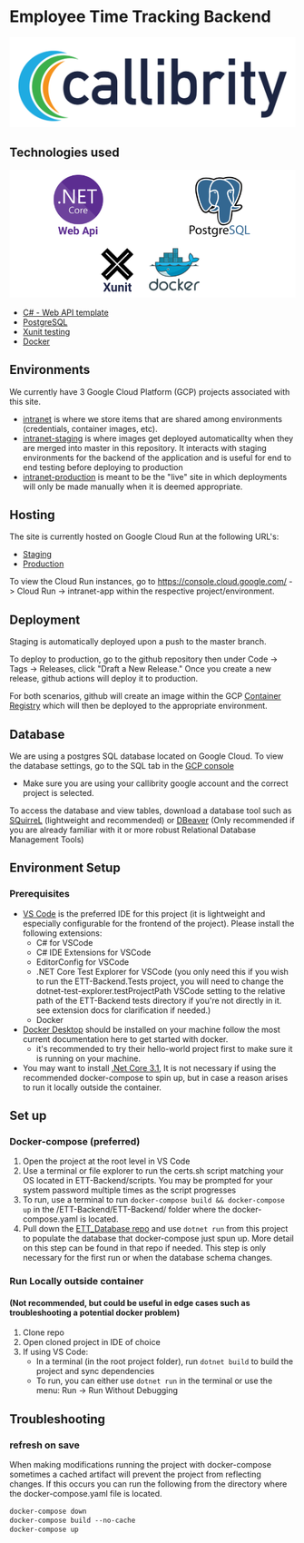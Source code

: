 # Employee Time Tracking Backend
![Callibrity Logo](/screenshots/CallibrityLogoNavy.png)

## Technologies used
![Stack Overview](/screenshots/StackOverviewBackend.png)

- [C# \- Web API template](https://docs.microsoft.com/en-us/aspnet/core/tutorials/first-web-api?view=aspnetcore-3.1&tabs=visual-studio)
- [PostgreSQL](https://www.postgresql.org/docs/9.1/git.html)
- [Xunit testing](https://xunit.net/docs/getting-started/netcore/cmdline)
- [Docker](https://www.docker.com/get-started)

## Environments
We currently have 3 Google Cloud Platform (GCP) projects associated with this site. 
- [intranet](https://console.cloud.google.com/run?organizationId=876666147511&project=intranet-277714) is where we store items that are shared among environments (credentials, container images, etc).
- [intranet-staging](https://console.cloud.google.com/run?organizationId=876666147511&project=intranet-staging-285714) is where images get deployed automaticallty when they are merged into master in this repository. It interacts with staging environments for the backend of the application and is useful for end to end testing before deploying to production
- [intranet-production](https://console.cloud.google.com/run?project=intranet-production-285714) is meant to be the "live" site in which deployments will only be made manually when it is deemed appropriate.

## Hosting
The site is currently hosted on Google Cloud Run at the following URL's: 
- [Staging](https://intranet-api-uxl72aopia-uk.a.run.app)
- [Production](https://intranet-api-yygv4n2zyq-uk.a.run.app)

To view the Cloud Run instances, go to https://console.cloud.google.com/ -> Cloud Run -> intranet-app within the respective project/environment.

## Deployment
Staging is automatically deployed upon a push to the master branch.  

To deploy to production, go to the github repository then under Code -> Tags -> Releases, click "Draft a New Release." Once you create a new release, github actions will deploy it to production. 

For both scenarios, github will create an image within the GCP [Container Registry](https://console.cloud.google.com/gcr/images/intranet-277714/GLOBAL/intranet-app?project=intranet-277714&gcrImageListsize=30) which will then be deployed to the appropriate environment.

## Database
We are using a postgres SQL database located on Google Cloud. To view the database settings, go to the SQL tab in the [GCP console](https://console.cloud.google.com)
- Make sure you are using your callibrity google account and the correct project is selected. 

To access the database and view tables, download a database tool such as [SQuirreL](http://squirrel-sql.sourceforge.net/) (lightweight and recommended) or [DBeaver](https://dbeaver.io/) (Only recommended if you are already familiar with it or more robust Relational Database Management Tools)

## Environment Setup
### Prerequisites
- [VS Code](https://code.visualstudio.com/) is the preferred IDE for this project (it is lightweight and especially configurable for the frontend of the project). Please install the following extensions:
  - C# for VSCode
  - C# IDE Extensions for VSCode
  - EditorConfig for VSCode
  - .NET Core Test Explorer for VSCode (you only need this if you wish to run the ETT-Backend.Tests project, you will need to change the dotnet-test-explorer.testProjectPath VSCode setting to the relative path of the ETT-Backend tests directory if you're not directly in it. see extension docs for clarification if needed.)
  - Docker
- [Docker Desktop](https://www.docker.com/get-started) should be installed on your machine follow the most current documentation here to get started with docker.
  - it's recommended to try their hello-world project first to make sure it is running on your machine.
- You may want to install [.Net Core 3.1](https://dotnet.microsoft.com/download/dotnet-core/3.1), It is not necessary if using the recommended docker-compose to spin up, but in case a reason arises to run it locally outside the container.


## Set up
### Docker-compose (preferred)
1. Open the project at the root level in VS Code
2. Use a terminal or file explorer to run the certs.sh script matching your OS located in ETT-Backend/scripts. You may be prompted for your system password multiple times as the script progresses
3. To run, use a terminal to run ```docker-compose build && docker-compose up``` in the /ETT-Backend/ETT-Backend/ folder where the docker-compose.yaml is located.   
4. Pull down the [ETT_Database repo](https://github.com/callibrity/ETT_Database/blob/master/README.md) and use ```dotnet run``` from this project to populate the database that docker-compose just spun up. More detail on this step can be found in that repo if needed. This step is only necessary for the first run or when the database schema changes.

### Run Locally outside container 
#### (Not recommended, but could be useful in edge cases such as troubleshooting a potential docker problem)
1. Clone repo
2. Open cloned project in IDE of choice
4. If using VS Code:
    - In a terminal (in the root project folder), run `dotnet build` to build the project and sync dependencies
    - To run, you can either use `dotnet run` in the terminal or use the menu: Run -> Run Without Debugging

## Troubleshooting
### refresh on save
When making modifications running the project with docker-compose sometimes a cached artifact will prevent the project from reflecting changes. 
If this occurs you can run the following from the directory where the docker-compose.yaml file is located.
```
docker-compose down
docker-compose build --no-cache
docker-compose up
```
